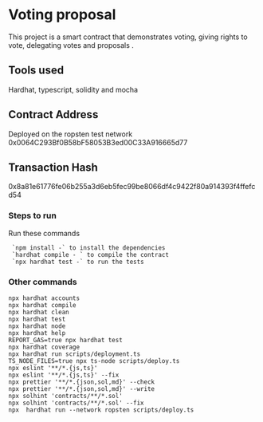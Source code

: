 # Voting proposal

This project is a smart contract that demonstrates voting, giving rights to vote,
delegating votes and proposals .


## Tools used

Hardhat, typescript, solidity and mocha

## Contract Address
Deployed on the ropsten test network
0x0064C293Bf0B58bF58053B3ed00C33A916665d77

## Transaction Hash
0x8a81e61776fe06b255a3d6eb5fec99be8066df4c9422f80a914393f4ffefcd54

### Steps to run
Run these commands
```shell
 `npm install -` to install the dependencies 
 `hardhat compile - ` to compile the contract
 `npx hardhat test -` to run the tests
```


### Other commands 

```shell
npx hardhat accounts
npx hardhat compile
npx hardhat clean
npx hardhat test
npx hardhat node
npx hardhat help
REPORT_GAS=true npx hardhat test
npx hardhat coverage
npx hardhat run scripts/deployment.ts
TS_NODE_FILES=true npx ts-node scripts/deploy.ts
npx eslint '**/*.{js,ts}'
npx eslint '**/*.{js,ts}' --fix
npx prettier '**/*.{json,sol,md}' --check
npx prettier '**/*.{json,sol,md}' --write
npx solhint 'contracts/**/*.sol'
npx solhint 'contracts/**/*.sol' --fix
npx  hardhat run --network ropsten scripts/deploy.ts
```



